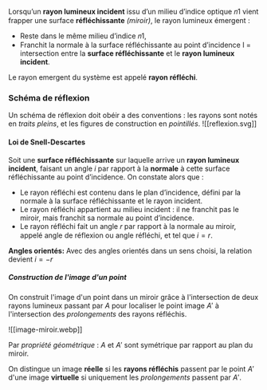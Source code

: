 Lorsqu’un **rayon lumineux incident** issu d’un milieu d’indice optique 𝑛1 vient frapper une surface **réfléchissante** *(miroir)*, le rayon lumineux émergent :
  -  Reste dans le même milieu d’indice 𝑛1,
  -  Franchit la normale à la surface réfléchissante au point d’incidence I = intersection entre la **surface réfléchissante** et le **rayon lumineux incident**.

Le rayon emergent du système est appelé **rayon réfléchi**.

### Schéma de réflexion

Un schéma de réflexion doit obéir a des conventions : les rayons sont notés en *traits pleins*, et les figures de construction en *pointillés*.
![[reflexion.svg]]
#### Loi de Snell-Descartes

Soit une **surface réfléchissante** sur laquelle arrive un **rayon lumineux incident**, faisant un angle $i$ par rapport à la **normale** à cette surface réfléchissante au point d’incidence. 
On constate alors que :
-  Le rayon réfléchi est contenu dans le plan d’incidence, défini par la normale à la surface réfléchissante et le rayon incident.
-  Le rayon réfléchi appartient au milieu incident : il ne franchit pas le miroir, mais franchit sa normale au point d’incidence.
-  Le rayon réfléchi fait un angle 𝑟 par rapport à la normale au miroir, appelé angle de réflexion ou angle réfléchi, et tel que $i = r$.

**Angles orientés:** Avec des angles orientés dans un sens choisi, la relation devient $i = -r$

##### Construction de l'image d'un point

On construit l'image d'un point dans un miroir grâce à l'intersection de deux rayons lumineux passant par $A$ pour localiser le point image $A'$ à l'intersection des *prolongements* des rayons réfléchis. 

![[image-miroir.webp]]

Par *propriété géométrique* : $A$ et $A'$ sont symétrique par rapport au plan du miroir.

On distingue un image **réelle** si les **rayons réfléchis** passent par le point $A'$ d'une image **virtuelle** si uniquement les *prolongements* passent par $A'$.

